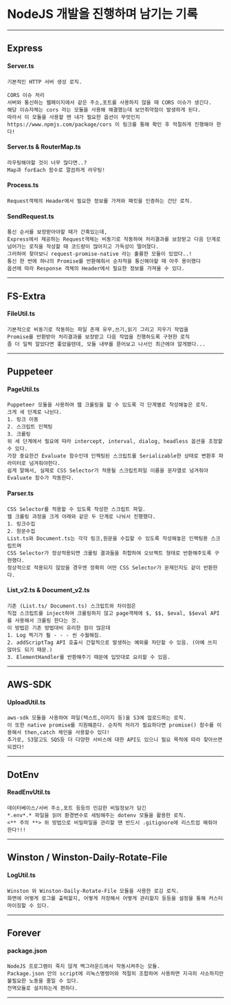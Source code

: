 # NodeJS 개발을 진행하며 남기는 기록

---

## Express

#### Server.ts

```
기본적인 HTTP 서버 생성 로직.
```

```
CORS 이슈 처리
서버와 통신하는 웹페이지에서 같은 주소,포트를 사용하지 않을 때 CORS 이슈가 생긴다.
해당 이슈자체는 cors 라는 모듈을 사용해 해결했는데 보안취약점이 발생하게 된다.
따라서 이 모듈을 사용할 땐 내가 필요한 옵션이 무엇인지 https://www.npmjs.com/package/cors 이 링크를 통해 확인 후 적절하게 진행해야 한다!
```

#### Server.ts & RouterMap.ts

```
라우팅해야할 것이 너무 많다면..?
Map과 forEach 함수로 깔끔하게 라우팅!
```

#### Process.ts

```
Request객체의 Header에서 필요한 정보를 가져와 패킷을 인증하는 간단 로직.
```

#### SendRequest.ts

```
통신 순서를 보장받아야할 때가 간혹있는데,
Express에서 제공하는 Request객체는 비동기로 작동하여 처리결과를 보장받고 다음 단계로 넘어가는 로직을 작성할 때 코드량이 많아지고 가독성이 떨어졌다.
그러하여 찾아보니 request-promise-native 라는 훌륭한 모듈이 있었다..!
통신 한 번에 하나의 Promise를 반환해줘서 순차적을 통신해야할 때 아주 용이했다
옵션에 따라 Response 객체의 Header에서 필요한 정보를 가져올 수 있다.
```

---

## FS-Extra

#### FileUtil.ts

```
기본적으로 비동기로 작동하는 파일 존재 유무,쓰기,읽기 그리고 지우기 작업을
Promise를 반환받아 처리결과를 보장받고 다음 작업을 진행하도록 구현한 로직
좀 더 일찍 알았다면 좋았을텐데, 모듈 내부를 뜯어보고 나서인 최근에야 알게됐다...
```

---

## Puppeteer

#### PageUtil.ts

```
Puppeteer 모듈을 사용하여 웹 크롤링을 할 수 있도록 각 단계별로 작성해놓은 로직.
크게 세 단계로 나뉜다.
1. 링크 이동
2. 스크립트 인젝팅
3. 크롤링
위 세 단계에서 필요에 따라 intercept, interval, dialog, headless 옵션을 조정할 수 있다.
가장 중요한건 Evaluate 함수인데 인젝팅된 스크립트를 Serializable한 상태로 변환후 파라미터로 넘겨줘야한다.
쉽게 말해서, 실제로 CSS Selector가 적용될 스크립트파일 이름을 문자열로 넘겨줘야 Evaluate 함수가 작동한다.
```

#### Parser.ts

```
CSS Selector를 적용할 수 있도록 작성한 스크립트 파일.
웹 크롤링 과정을 크게 아래와 같은 두 단계로 나눠서 진행했다.
1. 링크수집
2. 원문수집
List.ts와 Document.ts는 각각 링크,원문을 수집할 수 있도록 작성해놓은 인젝팅용 스크립트며
CSS Selector가 정상적용되면 크롤링 결과들을 취합하여 오브젝트 형태로 반환해주도록 구현했다.
정상적으로 적용되지 않았을 경우엔 정확히 어떤 CSS Selector가 문제인지도 같이 반환한다.
```

#### List_v2.ts & Document_v2.ts

```
기존 (List.ts/ Document.ts) 스크립트와 차이점은
직접 스크립트를 inject하여 크롤링하지 않고 page객체에 $, $$, $eval, $$eval API를 사용해서 크롤링 한다는 것.
이 방법은 기존 방법대비 유리한 점이 많은데
1. Log 찍기가 훨 - - - 씬 수월해짐.
2. addScriptTag API 호출시 간헐적으로 발생하는 예외를 차단할 수 있음. (아예 쓰지 않아도 되기 때문.)
3. ElementHandler를 반환해주기 때문에 입맛대로 요리할 수 있음.
```

---

## AWS-SDK

#### UploadUtil.ts

```
aws-sdk 모듈을 사용하여 파일(텍스트,이미지 등)을 S3에 업로드하는 로직.
이 또한 native promise를 지원해준다. 순차적 처리가 필요하다면 promise() 함수를 이용해서 then,catch 체인을 사용할수 있다!
추가로, S3말고도 SQS등 더 다양한 서비스에 대한 API도 있으니 필요 목적에 따라 찾아쓰면 되겠다!
```

---

## DotEnv

#### ReadEnvUtil.ts

```
데이터베이스/서버 주소,포트 등등의 민감한 비밀정보가 담긴
*.env*.* 파일을 읽어 환경변수로 세팅해주는 dotenv 모듈을 활용한 로직.
<** 주의 **> 위 방법으로 비밀파일을 관리할 땐 반드시 .gitignore에 리스트업 해줘야 한다!!!
```

---

## Winston / Winston-Daily-Rotate-File

#### LogUtil.ts

```
Winston 와 Winston-Daily-Rotate-File 모듈을 사용한 로깅 로직.
화면에 어떻게 로그를 출력할지, 어떻게 저장해서 어떻게 관리할지 등등을 설정을 통해 커스터마이징할 수 있다.
```

---

## Forever

#### package.json

```
NodeJS 프로그램이 죽지 않게 백그라운드에서 작동시켜주는 모듈.
Package.json 안의 script에 리눅스명령어와 적절히 조합하여 사용하면 지극히 사소하지만 불필요한 노동을 줄일 수 있다.
전역모듈로 설치하는게 편하다.
```

---
